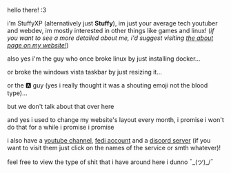 hello there! :3

i'm StuffyXP (alternatively just **Stuffy**), im just your average tech youtuber and webdev, im mostly interested in other things like games and linux! 
(*if you want to see a more detailed about me, i'd suggest visiting [the about page on my website!](<https://stuffyxp.github.io/about/>)*)

also yes i'm the guy who once broke linux by just installing docker... 

or broke the windows vista taskbar by just resizing it... 

or the 🅰️ guy (yes i really thought it was a shouting emoji not the blood type)... 

but we don't talk about that over here

and yes i used to change my website's layout every month, i promise i won't do that for a while i promise i promise


i also have a [youtube channel](<https://stuffyxp.github.io/go/youtube-stuffy/>), [fedi account](<https://stuffyxp.github.io/go/mastodon>) and a [discord server](<https://stuffyxp.github.io/go/discord>) (if you want to visit them just click on the names of the service or smth whatever)! 

feel free to view the type of shit that i have around here i dunno ¯\_(ツ)_/¯